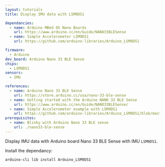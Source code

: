 ```yaml
---
layout: tutorials
title: Display IMU data with LSM9DS1

dependancies:
  - name: Arduino MBed OS Nano Boards
    url: https://www.arduino.cc/en/Guide/NANO33BLESense
  - name: Simple Accelerometer LSM9DS1
    url: https://github.com/arduino-libraries/Arduino_LSM9DS1

firmware:
  - Arduino
dev_board: Arduino Nano 33 BLE Sense
chips:
  - LSM9DS1
sensors:
  - IMU

references:
  - name: Arduino Nano 33 BLE Sense
    url: https://store.arduino.cc/usa/nano-33-ble-sense
  - name: Getting started with the Arduino NANO 33 BLE Sense
    url: https://www.arduino.cc/en/Guide/NANO33BLESense/
  - name: Simple Accelerometer example with LSM9DS1
    url: https://github.com/arduino-libraries/Arduino_LSM9DS1/blob/master/examples/SimpleAccelerometer/SimpleAccelerometer.ino
prerequisites:
  - name: Blinky with Arduino Nano 33 BLE sense
    url: ./nano33-ble-sense
---
```


Display IMU data with Arduino board Nano 33 BLE Sense with IMU `LSM9DS1`.

Install the dependancy:

```sh
arduino-cli lib install Arduino_LSM9DS1
```
